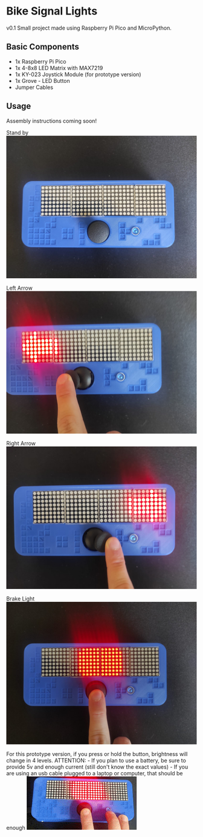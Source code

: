 # Bike Signal Lights

v0.1
Small project made using Raspberry Pi Pico and MicroPython.

## Basic Components
* 1x Raspberry Pi Pico
* 1x 4-8x8 LED Matrix with MAX7219
* 1x KY-023 Joystick Module (for prototype version)
* 1x Grove - LED Button
* Jumper Cables

## Usage
Assembly instructions coming soon!

Stand by
![usasge-stand-by](https://github.com/feniuspw/rpico-bikeSignalLights/blob/main/img/rpico-bsl.jpeg)

Left Arrow
![usasge-arrow-left](https://github.com/feniuspw/rpico-bikeSignalLights/blob/main/img/rpico-bsl-left.jpeg)

Right Arrow
![usasge-arrow-right](https://github.com/feniuspw/rpico-bikeSignalLights/blob/main/img/rpico-bsl-right.jpeg)

Brake Light
![usasge-break](https://github.com/feniuspw/rpico-bikeSignalLights/blob/main/img/rpico-bsl-brake.jpeg)


For this prototype version, if you press or hold the button, brightness will change in 4 levels.
ATTENTION:
    - If you plan to use a battery, be sure to provide 5v and enough current (still don't know the exact values)
    - If you are using an usb cable plugged to a laptop or computer, that should be enough
![usasge-break](https://github.com/feniuspw/rpico-bikeSignalLights/blob/main/img/rpico-brightness.gif)
